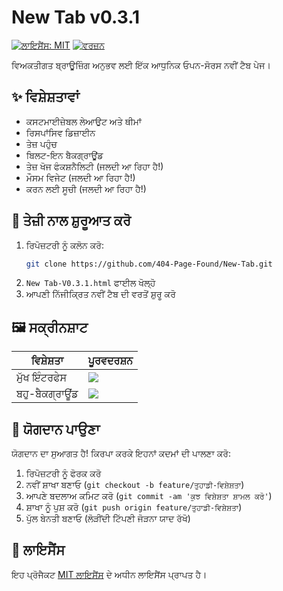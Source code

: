 # New Tab v0.3.1
[![ਲਾਇਸੈਂਸ: MIT](https://img.shields.io/badge/License-MIT-yellow.svg)](LICENSE)
[![ਵਰਜ਼ਨ](https://img.shields.io/badge/version-0.3.1-blue)]()

ਵਿਅਕਤੀਗਤ ਬ੍ਰਾਊਜ਼ਿੰਗ ਅਨੁਭਵ ਲਈ ਇੱਕ ਆਧੁਨਿਕ ਓਪਨ-ਸੋਰਸ ਨਵੀਂ ਟੈਬ ਪੇਜ।

## ✨ ਵਿਸ਼ੇਸ਼ਤਾਵਾਂ
- ਕਸਟਮਾਈਜ਼ੇਬਲ ਲੇਆਉਟ ਅਤੇ ਥੀਮਾਂ
- ਰਿਸਪਾਂਸਿਵ ਡਿਜ਼ਾਈਨ
- ਤੇਜ਼ ਪਹੁੰਚ
- ਬਿਲਟ-ਇਨ ਬੈਕਗ੍ਰਾਊਂਡ
- ਤੇਜ਼ ਖੋਜ ਫੰਕਸ਼ਨੈਲਿਟੀ (ਜਲਦੀ ਆ ਰਿਹਾ ਹੈ!)
- ਮੌਸਮ ਵਿਜੇਟ (ਜਲਦੀ ਆ ਰਿਹਾ ਹੈ!)
- ਕਰਨ ਲਈ ਸੂਚੀ (ਜਲਦੀ ਆ ਰਿਹਾ ਹੈ!)

## 🚀 ਤੇਜ਼ੀ ਨਾਲ ਸ਼ੁਰੂਆਤ ਕਰੋ
1. ਰਿਪੋਜ਼ਟਰੀ ਨੂੰ ਕਲੋਨ ਕਰੋ:
   ```bash
   git clone https://github.com/404-Page-Found/New-Tab.git
   ```
2. `New Tab-V0.3.1.html` ਫਾਈਲ ਖੋਲ੍ਹੋ
3. ਆਪਣੀ ਨਿੱਜੀਕ੍ਰਿਤ ਨਵੀਂ ਟੈਬ ਦੀ ਵਰਤੋਂ ਸ਼ੁਰੂ ਕਰੋ

## 🖼️ ਸਕ੍ਰੀਨਸ਼ਾਟ
| ਵਿਸ਼ੇਸ਼ਤਾ | ਪੂਰਵਦਰਸ਼ਨ |
|------|------|
| ਮੁੱਖ ਇੰਟਰਫੇਸ | ![](../../images/New%20Tab_1.png) |
| ਬਹੁ-ਬੈਕਗ੍ਰਾਊਂਡ | ![](../../images/New%20Tab_2.png) |

## 👥 ਯੋਗਦਾਨ ਪਾਉਣਾ
ਯੋਗਦਾਨ ਦਾ ਸੁਆਗਤ ਹੈ! ਕਿਰਪਾ ਕਰਕੇ ਇਹਨਾਂ ਕਦਮਾਂ ਦੀ ਪਾਲਣਾ ਕਰੋ:
1. ਰਿਪੋਜ਼ਟਰੀ ਨੂੰ ਫੋਰਕ ਕਰੋ
2. ਨਵੀਂ ਸ਼ਾਖਾ ਬਣਾਓ (`git checkout -b feature/ਤੁਹਾਡੀ-ਵਿਸ਼ੇਸ਼ਤਾ`)
3. ਆਪਣੇ ਬਦਲਾਅ ਕਮਿਟ ਕਰੋ (`git commit -am 'ਕੁਝ ਵਿਸ਼ੇਸ਼ਤਾ ਸ਼ਾਮਲ ਕਰੋ'`)
4. ਸ਼ਾਖਾ ਨੂੰ ਪੁਸ਼ ਕਰੋ (`git push origin feature/ਤੁਹਾਡੀ-ਵਿਸ਼ੇਸ਼ਤਾ`)
5. ਪੁੱਲ ਬੇਨਤੀ ਬਣਾਓ
(ਲੋੜੀਂਦੀ ਟਿੱਪਣੀ ਜੋੜਨਾ ਯਾਦ ਰੱਖੋ)

## 📄 ਲਾਇਸੈਂਸ
ਇਹ ਪ੍ਰੋਜੈਕਟ [MIT ਲਾਇਸੈਂਸ](../../LICENSE) ਦੇ ਅਧੀਨ ਲਾਇਸੈਂਸ ਪ੍ਰਾਪਤ ਹੈ।
